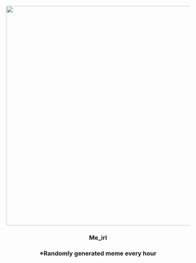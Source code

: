 <p align="center">
        <img src="https://i.redd.it/9rkm95uh0o991.jpg" width="600" height="600">
        </p>
        <h3 align="center">Me_irl</h3>
        <h3 align="center">*Randomly generated meme every hour</h3>
    